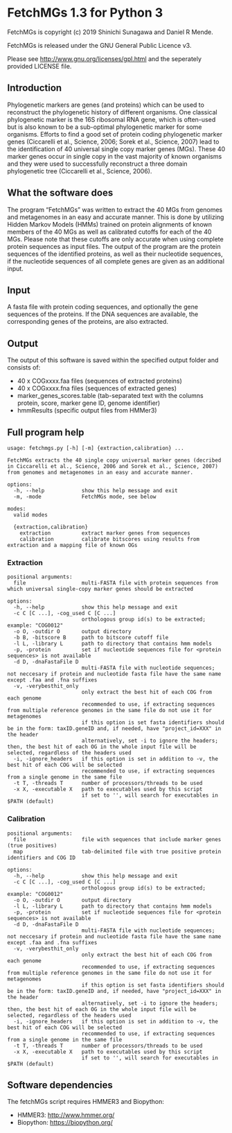 # FetchMGs 1.3 for Python 3

FetchMGs is copyright (c) 2019 Shinichi Sunagawa and Daniel R Mende.

FetchMGs is released under the GNU General Public Licence v3.

Please see http://www.gnu.org/licenses/gpl.html and the seperately provided LICENSE file.

## Introduction
 
Phylogenetic markers are genes (and proteins) which can be used to reconstruct the phylogenetic history of different organisms. One classical phylogenetic marker is the 16S ribosomal RNA gene, which is often-used but is also known to be a sub-optimal phylogenetic marker for some organisms. Efforts to find a good set of protein coding phylogenetic marker genes (Ciccarelli et al., Science, 2006; Sorek et al., Science, 2007) lead to the identification of 40 universal single copy marker genes (MGs). These 40 marker genes occur in single copy in the vast majority of known organisms and they were used to successfully reconstruct a three domain phylogenetic tree (Ciccarelli et al., Science, 2006).

## What the software does
 
The program “FetchMGs” was written to extract the 40 MGs from genomes and metagenomes in an easy and accurate manner. This is done by utilizing Hidden Markov Models (HMMs) trained on protein alignments of known members of the 40 MGs as well as calibrated cutoffs for each of the 40 MGs. Please note that these cutoffs are only accurate when using complete protein sequences as input files. The output of the program are the protein sequences of the identified proteins, as well as their nucleotide sequences, if the nucleotide sequences of all complete genes are given as an additional input.

## Input

A fasta file with protein coding sequences, and optionally the gene sequences of the proteins. If the DNA sequences are available, the corresponding genes of the proteins, are also extracted.

## Output

The output of this software is saved within the specified output folder and consists of:
- 40 x COGxxxx.faa files (sequences of extracted proteins)
- 40 x COGxxxx.fna files (sequences of extracted genes)
- marker_genes_scores.table (tab-separated text with the columns protein, score, marker gene ID, genome identifier)
- hmmResults (specific output files from HMMer3)

## Full program help


```
usage: fetchmgs.py [-h] [-m] {extraction,calibration} ...

FetchMGs extracts the 40 single copy universal marker genes (decribed in Ciccarelli et al., Science, 2006 and Sorek et al., Science, 2007) from genomes and metagenomes in an easy and accurate manner.

options:
  -h, --help            show this help message and exit
  -m, -mode             FetchMGs mode, see below

modes:
  valid modes

  {extraction,calibration}
    extraction          extract marker genes from sequences
    calibration         calibrate bitscores using results from extraction and a mapping file of known OGs
```

### Extraction

```
positional arguments:
  file                  multi-FASTA file with protein sequences from which universal single-copy marker genes should be extracted

options:
  -h, --help            show this help message and exit
  -c C [C ...], -cog_used C [C ...]
                        orthologous group id(s) to be extracted; example: "COG0012"
  -o O, -outdir O       output directory
  -b B, -bitscore B     path to bitscore cutoff file
  -l L, -library L      path to directory that contains hmm models
  -p, -protein          set if nucleotide sequences file for <protein sequences> is not available
  -d D, -dnaFastaFile D
                        multi-FASTA file with nucleotide sequences; not neccesary if protein and nucleotide fasta file have the same name except .faa and .fna suffixes
  -v, -verybesthit_only
                        only extract the best hit of each COG from each genome
                        recommended to use, if extracting sequences from multiple reference genomes in the same file do not use it for metagenomes
                        if this option is set fasta identifiers should be in the form: taxID.geneID and, if needed, have "project_id=XXX" in the header
                        alternatively, set -i to ignore the headers; then, the best hit of each OG in the whole input file will be selected, regardless of the headers used
  -i, -ignore_headers   if this option is set in addition to -v, the best hit of each COG will be selected
                        recommended to use, if extracting sequences from a single genome in the same file
  -t T, -threads T      number of processors/threads to be used
  -x X, -executable X   path to executables used by this script
                        if set to '', will search for executables in $PATH (default)
```

### Calibration

```
positional arguments:
  file                  file with sequences that include marker genes (true positives)
  map                   tab-delimited file with true positive protein identifiers and COG ID

options:
  -h, --help            show this help message and exit
  -c C [C ...], -cog_used C [C ...]
                        orthologous group id(s) to be extracted; example: "COG0012"
  -o O, -outdir O       output directory
  -l L, -library L      path to directory that contains hmm models
  -p, -protein          set if nucleotide sequences file for <protein sequences> is not available
  -d D, -dnaFastaFile D
                        multi-FASTA file with nucleotide sequences; not neccesary if protein and nucleotide fasta file have the same name except .faa and .fna suffixes
  -v, -verybesthit_only
                        only extract the best hit of each COG from each genome
                        recommended to use, if extracting sequences from multiple reference genomes in the same file do not use it for metagenomes
                        if this option is set fasta identifiers should be in the form: taxID.geneID and, if needed, have "project_id=XXX" in the header
                        alternatively, set -i to ignore the headers; then, the best hit of each OG in the whole input file will be selected, regardless of the headers used
  -i, -ignore_headers   if this option is set in addition to -v, the best hit of each COG will be selected
                        recommended to use, if extracting sequences from a single genome in the same file
  -t T, -threads T      number of processors/threads to be used
  -x X, -executable X   path to executables used by this script
                        if set to '', will search for executables in $PATH (default)
```

## Software dependencies

The fetchMGs script requires HMMER3 and Biopython:

- HMMER3: http://www.hmmer.org/
- Biopython: https://biopython.org/

